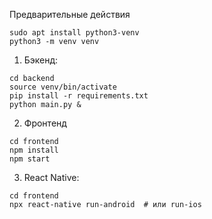Предварительные действия

```
sudo apt install python3-venv
python3 -m venv venv
```

1. Бэкенд:
```
cd backend
source venv/bin/activate
pip install -r requirements.txt
python main.py &
```
2. Фронтенд
```
cd frontend
npm install
npm start
```
3. React Native:
```
cd frontend
npx react-native run-android  # или run-ios
```